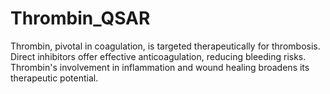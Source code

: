 # Thrombin_QSAR
Thrombin, pivotal in coagulation, is targeted therapeutically for thrombosis. Direct inhibitors offer effective anticoagulation, reducing bleeding risks. Thrombin's involvement in inflammation and wound healing broadens its therapeutic potential.
